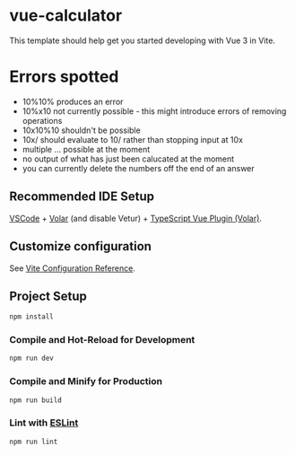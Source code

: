 # vue-calculator

This template should help get you started developing with Vue 3 in Vite.

# Errors spotted

- 10%10% produces an error
- 10%x10 not currently possible - this might introduce errors of removing operations
- 10x10%10 shouldn't be possible
- 10x/ should evaluate to 10/ rather than stopping input at 10x
- multiple ... possible at the moment
- no output of what has just been calucated at the moment
- you can currently delete the numbers off the end of an answer

## Recommended IDE Setup

[VSCode](https://code.visualstudio.com/) + [Volar](https://marketplace.visualstudio.com/items?itemName=Vue.volar) (and disable Vetur) + [TypeScript Vue Plugin (Volar)](https://marketplace.visualstudio.com/items?itemName=Vue.vscode-typescript-vue-plugin).

## Customize configuration

See [Vite Configuration Reference](https://vitejs.dev/config/).

## Project Setup

```sh
npm install
```

### Compile and Hot-Reload for Development

```sh
npm run dev
```

### Compile and Minify for Production

```sh
npm run build
```

### Lint with [ESLint](https://eslint.org/)

```sh
npm run lint
```
